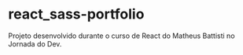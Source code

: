 # react_sass-portfolio
Projeto desenvolvido durante o curso de React do Matheus Battisti no Jornada do Dev.
